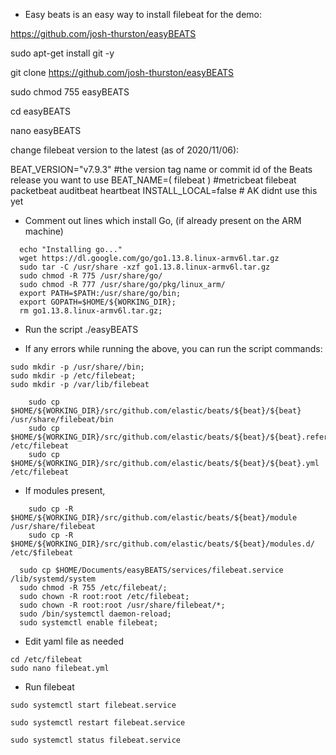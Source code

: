 * Easy beats is an easy way to install filebeat for the demo:

https://github.com/josh-thurston/easyBEATS

sudo apt-get install git -y

git clone https://github.com/josh-thurston/easyBEATS

sudo chmod 755 easyBEATS

cd easyBEATS

nano easyBEATS

change filebeat version to the latest (as of 2020/11/06):

BEAT_VERSION="v7.9.3" #the version tag name or commit id of the Beats release you want to use
BEAT_NAME=( filebeat ) #metricbeat filebeat packetbeat auditbeat heartbeat
INSTALL_LOCAL=false # AK didnt use this yet

* Comment out lines which install Go, (if already present on the ARM machine)
```
  echo "Installing go..."
  wget https://dl.google.com/go/go1.13.8.linux-armv6l.tar.gz
  sudo tar -C /usr/share -xzf go1.13.8.linux-armv6l.tar.gz
  sudo chmod -R 775 /usr/share/go/
  sudo chmod -R 777 /usr/share/go/pkg/linux_arm/
  export PATH=$PATH:/usr/share/go/bin;
  export GOPATH=$HOME/${WORKING_DIR};
  rm go1.13.8.linux-armv6l.tar.gz;
``` 
* Run the script
./easyBEATS

* If any errors while running the above, you can run the script commands:
```
sudo mkdir -p /usr/share//bin;
sudo mkdir -p /etc/filebeat;
sudo mkdir -p /var/lib/filebeat
```
```
    sudo cp $HOME/${WORKING_DIR}/src/github.com/elastic/beats/${beat}/${beat} /usr/share/filebeat/bin
    sudo cp $HOME/${WORKING_DIR}/src/github.com/elastic/beats/${beat}/${beat}.reference.yml /etc/filebeat
    sudo cp $HOME/${WORKING_DIR}/src/github.com/elastic/beats/${beat}/${beat}.yml /etc/filebeat
```
* If modules present,
```
    sudo cp -R $HOME/${WORKING_DIR}/src/github.com/elastic/beats/${beat}/module /usr/share/filebeat
    sudo cp -R $HOME/${WORKING_DIR}/src/github.com/elastic/beats/${beat}/modules.d/ /etc/$filebeat

  sudo cp $HOME/Documents/easyBEATS/services/filebeat.service /lib/systemd/system
  sudo chmod -R 755 /etc/filebeat/;
  sudo chown -R root:root /etc/filebeat;
  sudo chown -R root:root /usr/share/filebeat/*;
  sudo /bin/systemctl daemon-reload;
  sudo systemctl enable filebeat;
```
* Edit yaml file as needed
```
cd /etc/filebeat
sudo nano filebeat.yml
```
* Run filebeat
```
sudo systemctl start filebeat.service

sudo systemctl restart filebeat.service

sudo systemctl status filebeat.service
```



